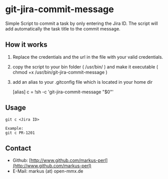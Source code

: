 git-jira-commit-message
==========

Simple Script to commit a task by only entering the Jira ID. The script will add automatically the task title to the commit message.


How it works
------------
1. Replace the credentials and the url in the file with your valid credentials.

2. copy the script to your bin folder ( /usr/bin/ ) and make it executable ( chmod +x /usr/bin/git-jira-commit-message )

3. add an alias to your .gitconfig file which is located in your home dir

    [alias]
        c = !sh -c 'git-jira-commit-message "$0"'

Usage
-----
	git c <Jira ID>

	Example:
	git c PR-1201


Contact
-------
* Github: [http://www.github.com/markus-perl](http://www.github.com/markus-perl)
* E-Mail: markus (at) open-mmx.de
